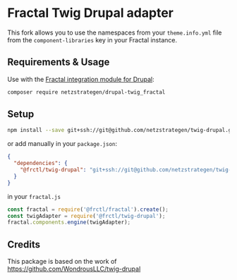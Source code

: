 # Fractal Twig Drupal adapter

This fork allows you to use the namespaces from your `theme.info.yml` file from the `component-libraries` key in your Fractal instance.

## Requirements & Usage

Use with the [Fractal integration module for Drupal](https://github.com/netzstrategen/drupal-twig_fractal):

```sh
composer require netzstrategen/drupal-twig_fractal
```

## Setup

```sh
npm install --save git+ssh://git@github.com/netzstrategen/twig-drupal.git
```

or add manually in your `package.json`:

```json
{
  "dependencies": {
    "@frctl/twig-drupal": "git+ssh://git@github.com/netzstrategen/twig-drupal.git"
  }
}
```

in your `fractal.js`

```js
const fractal = require('@frctl/fractal').create();
const twigAdapter = require('@frctl/twig-drupal');
fractal.components.engine(twigAdapter);
```

## Credits
This package is based on the work of https://github.com/WondrousLLC/twig-drupal
